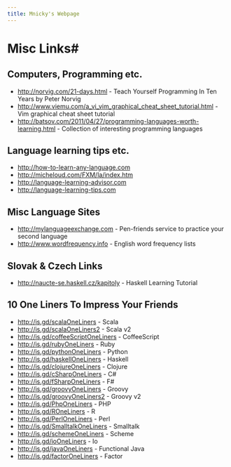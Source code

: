 ```yaml
---
title: Mnicky's Webpage
---
```


# Misc Links#

## Computers, Programming etc. ##

* <http://norvig.com/21-days.html> \- Teach Yourself Programming In Ten Years by Peter Norvig
* <http://www.viemu.com/a_vi_vim_graphical_cheat_sheet_tutorial.html> \- Vim graphical cheat sheet tutorial
* <http://batsov.com/2011/04/27/programming-languages-worth-learning.html> \- Collection of interesting programming languages

## Language learning tips etc. ##

* <http://how-to-learn-any-language.com>
* <http://micheloud.com/FXM/la/index.htm>
* <http://language-learning-advisor.com>
* <http://language-learning-tips.com>

## Misc Language Sites ##

* <http://mylanguageexchange.com> \- Pen-friends service to practice your second language
* <http://www.wordfrequency.info> \- English word frequency lists

## Slovak & Czech Links ##

* <http://naucte-se.haskell.cz/kapitoly> \- Haskell Learning Tutorial

## 10 One Liners To Impress Your Friends ##

* <http://is.gd/scalaOneLiners> \- Scala
* <http://is.gd/scalaOneLiners2> \- Scala v2
* <http://is.gd/coffeeScriptOneLiners> \- CoffeeScript
* <http://is.gd/rubyOneLiners> \- Ruby
* <http://is.gd/pythonOneLiners> \- Python
* <http://is.gd/haskellOneLiners> \- Haskell
* <http://is.gd/clojureOneLiners> \- Clojure
* <http://is.gd/cSharpOneLiners> \- C#
* <http://is.gd/fSharpOneLiners> \- F#
* <http://is.gd/groovyOneLiners> \- Groovy
* <http://is.gd/groovyOneLiners2> \- Groovy v2
* <http://is.gd/PhpOneLiners> \- PHP
* <http://is.gd/ROneLiners> \- R
* <http://is.gd/PerlOneLiners> \- Perl
* <http://is.gd/SmalltalkOneLiners> \- Smalltalk
* <http://is.gd/schemeOneLiners> \- Scheme
* <http://is.gd/ioOneLiners> \- Io
* <http://is.gd/javaOneLiners> \- Functional Java
* <http://is.gd/factorOneLiners> \- Factor